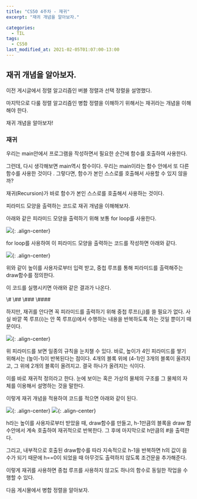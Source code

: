 ```yaml
---
title: "CS50 4주차 - 재귀"
excerpt: "재귀 개념을 알아보자."

categories:
  - TIL
tags:
  - CS50
last_modified_at: 2021-02-05T01:07:00-13:00
---
```


## 재귀 개념을 알아보자.

이전 게시글에서 정렬 알고리즘인 버블 정렬과 선택 정렬을 설명했다. 

마지막으로 다룰 정렬 알고리즘인 병합 정렬을 이해하기 위해서는 재귀라는 개념을 이해해야 한다. 

재귀 개념을 알아보자!

### 재귀


우리는 main안에서 프로그램을 작성하면서 필요한 순간에 함수를 호출하여 사용한다.

그런데, 다시 생각해보면 main역시 함수이다. 우리는 main이라는 함수 안에서 또 다른 함수를 사용한 것이다
.
그렇다면, 함수가 본인 스스로를 호출해서 사용할 수 있지 않을까? 

재귀(Recursion)가 바로 함수가 본인 스스로를 호출해서 사용하는 것이다. 

피라미드 모양을 출력하는 코드로 재귀 개념을 이해해보자. 

아래와 같은 피라미드 모양을 출력하기 위해 보통 for loop를 사용한다.


![](https://imageshack.com/i/pn0Tp7Coj){: .align-center}


for loop를 사용하여 이 피라미드 모양을 출력하는 코드를 작성하면 아래와 같다. 


![](https://imageshack.com/i/poiG7pavj){: .align-center}


위와 같이 높이를 사용자로부터 입력 받고, 중첩 루프를 통해 피라미드를 출력해주는 draw함수를 정의한다.

이 코드를 실행시키면 아래와 같은 결과가 나온다.

\\#
\\##
\\###
\\####

하지만, 재귀를 안다면 꼭 피라미드를 출력하기 위해 중첩 루프(i,j)를 쓸 필요가 없다. 사실 바깥 쪽 루프(i)는 안 쪽 루프(j)에서 수행하는 내용을 반복하도록 하는 것일 뿐이기 때문이다. 


![](https://imageshack.com/i/pn0Tp7Coj){: .align-center}


위 피라미드를 보면 일종의 규칙을 눈치챌 수 있다. 바로, 높이가 4인 피라미드를 쌓기 위해서는 (높이-1)이 반복된다는 점이다. 4개의 블록 위에 (4-1)인 3개의 블록이 올려지고, 그 위에 2개의 블록이 올려지고. 결국 하나가 올려지는 식이다.

이를 바로 재귀적 정의라고 한다. 눈에 보이는 혹은 가상의 물체의 구조를 그 물체의 자체를 이용해서 설명하는 것을 말한다. 

이렇게 재귀 개념을 적용하여 코드를 적으면 아래와 같이 된다.



![](https://imageshack.com/i/pn0Tp7Coj){: .align-center}
![](https://imageshack.com/i/pnxilWiHj){: .align-center}


h라는 높이를 사용자로부터 받았을 때, draw함수를 만들고, h-1만큼의 블록을 draw 함수안에서 계속 호출하여 재귀적으로 반복한다. 그 후에 마지막으로 h만큼의 #을 출력한다. 

그리고, 내부적으로 호출된 draw함수를 따라 지속적으로 h-1을 반복하면 h의 값이 음수가 되기 때문에 h==0이 되었을 때 아무것도 출력하지 않도록 조건문을 추가해준다. 

이렇게 재귀를 사용하면 중첩 루프를 사용하지 않고도 하나의 함수로 동일한 작업을 수행할 수 있다. 

다음 게시물에서 병합 정렬을 알아보자. 


